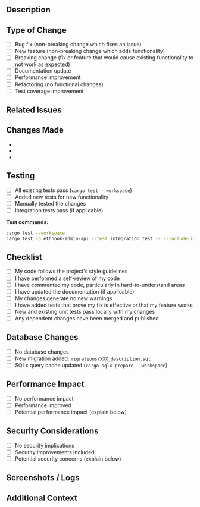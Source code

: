 ## Description
<!-- Provide a brief description of the changes in this PR -->

## Type of Change
<!-- Mark the relevant option with an "x" -->

- [ ] Bug fix (non-breaking change which fixes an issue)
- [ ] New feature (non-breaking change which adds functionality)
- [ ] Breaking change (fix or feature that would cause existing functionality to not work as expected)
- [ ] Documentation update
- [ ] Performance improvement
- [ ] Refactoring (no functional changes)
- [ ] Test coverage improvement

## Related Issues
<!-- Link to related issues: Fixes #123, Closes #456 -->

## Changes Made
<!-- List the main changes made in this PR -->

- 
- 
- 

## Testing
<!-- Describe the tests you ran and how to reproduce them -->

- [ ] All existing tests pass (`cargo test --workspace`)
- [ ] Added new tests for new functionality
- [ ] Manually tested the changes
- [ ] Integration tests pass (if applicable)

**Test commands:**
```bash
cargo test --workspace
cargo test -p ethhook-admin-api --test integration_test -- --include-ignored
```

## Checklist
<!-- Mark completed items with an "x" -->

- [ ] My code follows the project's style guidelines
- [ ] I have performed a self-review of my code
- [ ] I have commented my code, particularly in hard-to-understand areas
- [ ] I have updated the documentation (if applicable)
- [ ] My changes generate no new warnings
- [ ] I have added tests that prove my fix is effective or that my feature works
- [ ] New and existing unit tests pass locally with my changes
- [ ] Any dependent changes have been merged and published

## Database Changes
<!-- If this PR includes database migrations -->

- [ ] No database changes
- [ ] New migration added: `migrations/XXX_description.sql`
- [ ] SQLx query cache updated (`cargo sqlx prepare --workspace`)

## Performance Impact
<!-- Describe any performance implications -->

- [ ] No performance impact
- [ ] Performance improved
- [ ] Potential performance impact (explain below)

## Security Considerations
<!-- Describe any security implications -->

- [ ] No security implications
- [ ] Security improvements included
- [ ] Potential security concerns (explain below)

## Screenshots / Logs
<!-- Add screenshots or relevant logs if applicable -->

## Additional Context
<!-- Add any other context about the PR here -->
